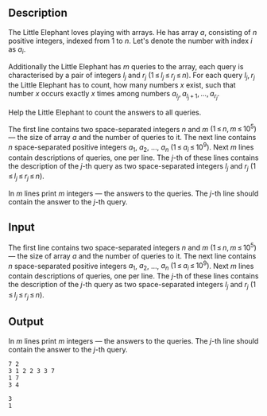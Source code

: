 ## Description

<div><p>The Little Elephant loves playing with arrays. He has array <span class="tex-span"><i>a</i></span>, consisting of <span class="tex-span"><i>n</i></span> positive integers, indexed from 1 to <span class="tex-span"><i>n</i></span>. Let's denote the number with index <span class="tex-span"><i>i</i></span> as <span class="tex-span"><i>a</i><sub class="lower-index"><i>i</i></sub></span>. </p><p>Additionally the Little Elephant has <span class="tex-span"><i>m</i></span> queries to the array, each query is characterised by a pair of integers <span class="tex-span"><i>l</i><sub class="lower-index"><i>j</i></sub></span> and <span class="tex-span"><i>r</i><sub class="lower-index"><i>j</i></sub></span> <span class="tex-span">(1 ≤ <i>l</i><sub class="lower-index"><i>j</i></sub> ≤ <i>r</i><sub class="lower-index"><i>j</i></sub> ≤ <i>n</i>)</span>. For each query <span class="tex-span"><i>l</i><sub class="lower-index"><i>j</i></sub>, <i>r</i><sub class="lower-index"><i>j</i></sub></span> the Little Elephant has to count, how many numbers <span class="tex-span"><i>x</i></span> exist, such that number <span class="tex-span"><i>x</i></span> occurs exactly <span class="tex-span"><i>x</i></span> times among numbers <span class="tex-span"><i>a</i><sub class="lower-index"><i>l</i><sub class="lower-index"><i>j</i></sub></sub>, <i>a</i><sub class="lower-index"><i>l</i><sub class="lower-index"><i>j</i></sub> + 1</sub>, ..., <i>a</i><sub class="lower-index"><i>r</i><sub class="lower-index"><i>j</i></sub></sub></span>.</p><p>Help the Little Elephant to count the answers to all queries.</p></div><div class="input-specification"><p>The first line contains two space-separated integers <span class="tex-span"><i>n</i></span> and <span class="tex-span"><i>m</i></span> <span class="tex-span">(1 ≤ <i>n</i>, <i>m</i> ≤ 10<sup class="upper-index">5</sup>)</span> — the size of array <span class="tex-span"><i>a</i></span> and the number of queries to it. The next line contains <span class="tex-span"><i>n</i></span> space-separated positive integers <span class="tex-span"><i>a</i><sub class="lower-index">1</sub></span>, <span class="tex-span"><i>a</i><sub class="lower-index">2</sub></span>, <span class="tex-span">...</span>, <span class="tex-span"><i>a</i><sub class="lower-index"><i>n</i></sub></span> <span class="tex-span">(1 ≤ <i>a</i><sub class="lower-index"><i>i</i></sub> ≤ 10<sup class="upper-index">9</sup>)</span>. Next <span class="tex-span"><i>m</i></span> lines contain descriptions of queries, one per line. The <span class="tex-span"><i>j</i></span>-th of these lines contains the description of the <span class="tex-span"><i>j</i></span>-th query as two space-separated integers <span class="tex-span"><i>l</i><sub class="lower-index"><i>j</i></sub></span> and <span class="tex-span"><i>r</i><sub class="lower-index"><i>j</i></sub></span> <span class="tex-span">(1 ≤ <i>l</i><sub class="lower-index"><i>j</i></sub> ≤ <i>r</i><sub class="lower-index"><i>j</i></sub> ≤ <i>n</i>)</span>.</p></div><div class="output-specification"><p>In <span class="tex-span"><i>m</i></span> lines print <span class="tex-span"><i>m</i></span> integers — the answers to the queries. The <span class="tex-span"><i>j</i></span>-th line should contain the answer to the <span class="tex-span"><i>j</i></span>-th query.</p></div>

## Input

<p>The first line contains two space-separated integers <span class="tex-span"><i>n</i></span> and <span class="tex-span"><i>m</i></span> <span class="tex-span">(1 ≤ <i>n</i>, <i>m</i> ≤ 10<sup class="upper-index">5</sup>)</span> — the size of array <span class="tex-span"><i>a</i></span> and the number of queries to it. The next line contains <span class="tex-span"><i>n</i></span> space-separated positive integers <span class="tex-span"><i>a</i><sub class="lower-index">1</sub></span>, <span class="tex-span"><i>a</i><sub class="lower-index">2</sub></span>, <span class="tex-span">...</span>, <span class="tex-span"><i>a</i><sub class="lower-index"><i>n</i></sub></span> <span class="tex-span">(1 ≤ <i>a</i><sub class="lower-index"><i>i</i></sub> ≤ 10<sup class="upper-index">9</sup>)</span>. Next <span class="tex-span"><i>m</i></span> lines contain descriptions of queries, one per line. The <span class="tex-span"><i>j</i></span>-th of these lines contains the description of the <span class="tex-span"><i>j</i></span>-th query as two space-separated integers <span class="tex-span"><i>l</i><sub class="lower-index"><i>j</i></sub></span> and <span class="tex-span"><i>r</i><sub class="lower-index"><i>j</i></sub></span> <span class="tex-span">(1 ≤ <i>l</i><sub class="lower-index"><i>j</i></sub> ≤ <i>r</i><sub class="lower-index"><i>j</i></sub> ≤ <i>n</i>)</span>.</p>

## Output

<p>In <span class="tex-span"><i>m</i></span> lines print <span class="tex-span"><i>m</i></span> integers — the answers to the queries. The <span class="tex-span"><i>j</i></span>-th line should contain the answer to the <span class="tex-span"><i>j</i></span>-th query.</p>





```input1
7 2
3 1 2 2 3 3 7
1 7
3 4

```




```output1
3
1

```


